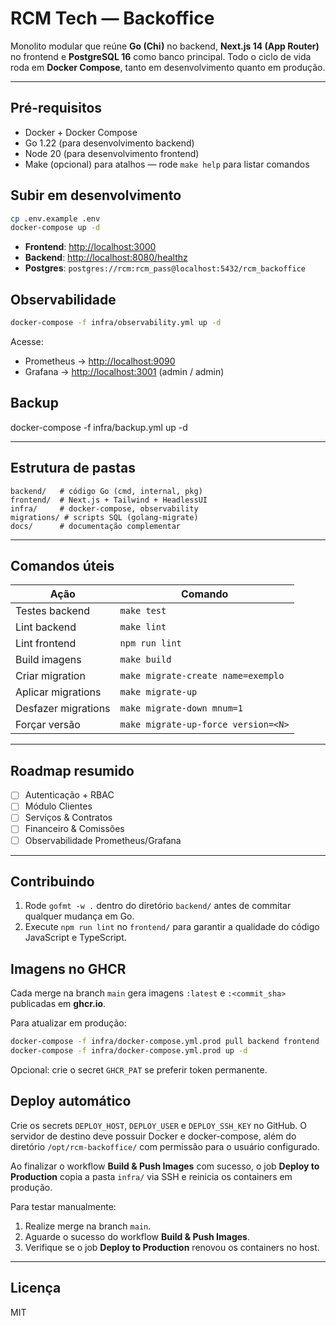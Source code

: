 # RCM Tech — Backoffice

Monolito modular que reúne **Go (Chi)** no backend, **Next.js 14 (App Router)** no frontend
e **PostgreSQL 16** como banco principal. Todo o ciclo de vida roda em **Docker Compose**,
tanto em desenvolvimento quanto em produção.

---

## Pré-requisitos

- Docker + Docker Compose
- Go 1.22 (para desenvolvimento backend)
- Node 20 (para desenvolvimento frontend)
 - Make (opcional) para atalhos — rode `make help` para listar comandos

## Subir em desenvolvimento

```bash
cp .env.example .env
docker-compose up -d
````

* **Frontend**: [http://localhost:3000](http://localhost:3000)
* **Backend**:  [http://localhost:8080/healthz](http://localhost:8080/healthz)
* **Postgres**: `postgres://rcm:rcm_pass@localhost:5432/rcm_backoffice`

## Observabilidade

```bash
docker-compose -f infra/observability.yml up -d
```

Acesse:
- Prometheus → <http://localhost:9090>
- Grafana    → <http://localhost:3001>  (admin / admin)

## Backup
docker-compose -f infra/backup.yml up -d

---

## Estrutura de pastas

```
backend/   # código Go (cmd, internal, pkg)
frontend/  # Next.js + Tailwind + HeadlessUI
infra/     # docker-compose, observability
migrations/ # scripts SQL (golang-migrate)
docs/      # documentação complementar
```

---

## Comandos úteis

| Ação               | Comando                                   |
| ------------------ | ------------------------------------------ |
| Testes backend     | `make test`                                |
| Lint backend       | `make lint`                                |
| Lint frontend      | `npm run lint`                             |
| Build imagens      | `make build`                               |
| Criar migration    | `make migrate-create name=exemplo`         |
| Aplicar migrations | `make migrate-up`                          |
| Desfazer migrations| `make migrate-down mnum=1`                 |
| Forçar versão      | `make migrate-up-force version=<N>`        |

---

## Roadmap resumido

* [ ] Autenticação + RBAC
* [ ] Módulo Clientes
* [ ] Serviços & Contratos
* [ ] Financeiro & Comissões
* [ ] Observabilidade Prometheus/Grafana

---

## Contribuindo

1. Rode `gofmt -w .` dentro do diretório `backend/` antes de commitar qualquer mudança em Go.
2. Execute `npm run lint` no `frontend/` para garantir a qualidade do código JavaScript e TypeScript.

## Imagens no GHCR

Cada merge na branch `main` gera imagens `:latest` e `:<commit_sha>` publicadas em **ghcr.io**.

Para atualizar em produção:

```bash
docker-compose -f infra/docker-compose.yml.prod pull backend frontend
docker-compose -f infra/docker-compose.yml.prod up -d
```

Opcional: crie o secret `GHCR_PAT` se preferir token permanente.

## Deploy automático

Crie os secrets `DEPLOY_HOST`, `DEPLOY_USER` e `DEPLOY_SSH_KEY` no GitHub.
O servidor de destino deve possuir Docker e docker-compose, além do diretório
`/opt/rcm-backoffice/` com permissão para o usuário configurado.

Ao finalizar o workflow **Build & Push Images** com sucesso, o job
**Deploy to Production** copia a pasta `infra/` via SSH e reinicia os
containers em produção.

Para testar manualmente:
1. Realize merge na branch `main`.
2. Aguarde o sucesso do workflow **Build & Push Images**.
3. Verifique se o job **Deploy to Production** renovou os containers no host.

---

## Licença

MIT
